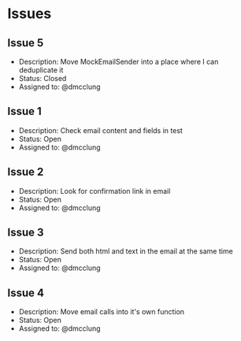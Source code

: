 # Issues

## Issue 5
- Description: Move MockEmailSender into a place where I can deduplicate it
- Status: Closed
- Assigned to: @dmcclung

## Issue 1
- Description: Check email content and fields in test
- Status: Open
- Assigned to: @dmcclung

## Issue 2
- Description: Look for confirmation link in email
- Status: Open
- Assigned to: @dmcclung

## Issue 3
- Description: Send both html and text in the email at the same time
- Status: Open
- Assigned to: @dmcclung

## Issue 4
- Description: Move email calls into it's own function
- Status: Open
- Assigned to: @dmcclung